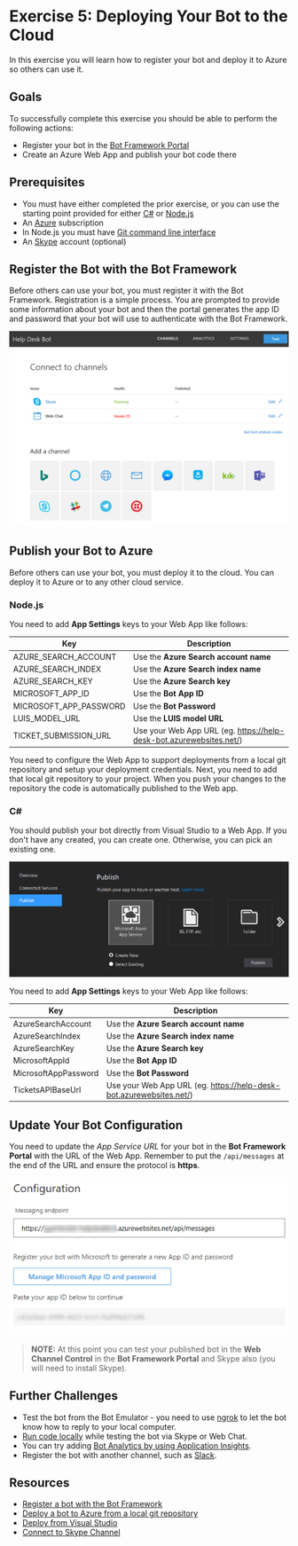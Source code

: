 # Exercise 5: Deploying Your Bot to the Cloud

In this exercise you will learn how to register your bot and deploy it to Azure so others can use it.

## Goals

To successfully complete this exercise you should be able to perform the following actions:

* Register your bot in the [Bot Framework Portal](https://dev.botframework.com)
* Create an Azure Web App and publish your bot code there

## Prerequisites

* You must have either completed the prior exercise, or you can use the starting point provided for either [C#](./CSharp/exercise4-LuisDialog) or [Node.js](./Node/exercise4-LuisDialog)
* An [Azure](https://azureinfo.microsoft.com/us-freetrial.html?cr_cc=200744395&wt.mc_id=usdx_evan_events_reg_dev_0_iottour_0_0) subscription
 * In Node.js you must have [Git command line interface](https://git-scm.com/downloads)
* An [Skype](https://www.skype.com) account (optional)

## Register the Bot with the Bot Framework

Before others can use your bot, you must register it with the Bot Framework. Registration is a simple process. You are prompted to provide some information about your bot and then the portal generates the app ID and password that your bot will use to authenticate with the Bot Framework.

![exercise5-botchannels](./Node/images/exercise5-botchannels.png)

## Publish your Bot to Azure

Before others can use your bot, you must deploy it to the cloud. You can deploy it to Azure or to any other cloud service.

### Node.js

You need to add **App Settings** keys to your Web App like follows:

Key | Description |
----|-------------|
AZURE\_SEARCH\_ACCOUNT | Use the **Azure Search account name** |
AZURE\_SEARCH\_INDEX | Use the **Azure Search index name** |
AZURE\_SEARCH\_KEY | Use the **Azure Search key** |
MICROSOFT\_APP\_ID | Use the **Bot App ID** |
MICROSOFT\_APP\_PASSWORD | Use the **Bot Password** |
LUIS\_MODEL\_URL | Use the **LUIS model URL** |
TICKET\_SUBMISSION\_URL | Use your Web App URL (eg. https://help-desk-bot.azurewebsites.net/) |

You need to configure the Web App to support deployments from a local git repository and setup your deployment credentials. Next, you need to add that local git repository to your project. When you push your changes to the repository the code is automatically published to the Web app.

### C#

You should publish your bot directly from Visual Studio to a Web App. If you don't have any created, you can create one. Otherwise, you can pick an existing one.

![exercise5-vs-publish](./CSharp/images/exercise5-vs-publish.png)

You need to add **App Settings** keys to your Web App like follows:

Key | Description |
----|-------------|
AzureSearchAccount | Use the **Azure Search account name** |
AzureSearchIndex | Use the **Azure Search index name** |
AzureSearchKey | Use the **Azure Search key** |
MicrosoftAppId | Use the **Bot App ID** |
MicrosoftAppPassword | Use the **Bot Password** |
TicketsAPIBaseUrl | Use your Web App URL (eg. https://help-desk-bot.azurewebsites.net/) |

## Update Your Bot Configuration

You need to update the _App Service URL_ for your bot in the **Bot Framework Portal** with the URL of the Web App. Remember to put the `/api/messages` at the end of the URL and ensure the protocol is **https**.

![exercise5-botconfiguration](./Node/images/exercise5-botconfiguration.png)

> **NOTE:** At this point you can test your published bot in the **Web Channel Control** in the **Bot Framework Portal** and Skype also (you will need to install Skype).

## Further Challenges

* Test the bot from the Bot Emulator - you need to use [ngrok](https://docs.microsoft.com/en-us/bot-framework/debug-bots-emulator#a-idngroka-install-and-configure-ngrok) to let the bot know how to reply to your local computer.
* [Run code locally](https://blogs.msdn.microsoft.com/jamiedalton/2016/07/29/ms-bot-framework-ngrok/) while testing the bot via Skype or Web Chat.
* You can try adding [Bot Analytics by using Application Insights](https://docs.microsoft.com/en-us/bot-framework/portal-analytics-overview).
* Register the bot with another channel, such as [Slack](https://slack.com/).

## Resources

* [Register a bot with the Bot Framework](https://docs.microsoft.com/en-us/bot-framework/portal-register-bot)
* [Deploy a bot to Azure from a local git repository](https://docs.microsoft.com/en-us/bot-framework/deploy-bot-local-git)
* [Deploy from Visual Studio](https://docs.microsoft.com/en-us/bot-framework/deploy-bot-visual-studio)
* [Connect to Skype Channel](https://dev.skype.com/bots)